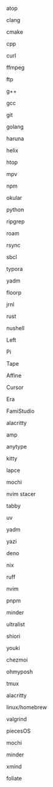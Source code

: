 atop

clang

cmake

cpp

curl

ffmpeg

ftp

g++

gcc

git

golang

haruna

helix

htop

mpv

npm

okular

python

ripgrep

roam

rsync

sbcl

typora

yadm

floorp

jrnl

rust

nushell

Left

Pi

Tape

Affine

Cursor

Era

FamiStudio

alacritty

amp

anytype

kitty

lapce

mochi

nvim stacer

tabby

uv

yadm

yazi

deno

nix

ruff

nvim

pnpm

minder

ultralist

shiori

youki

chezmoi

ohmyposh

tmux

alacritty

linux/homebrew

valgrind

piecesOS

mochi

minder

xmind

foliate